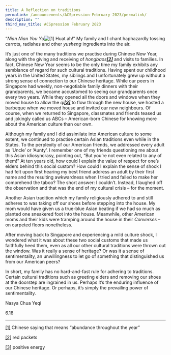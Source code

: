 ```yaml
---
title: A Reflection on traditions
permalink: /announcements/ACSpression-February-2023/permalink/
description: ""
third_nav_title: ACSpression February 2023
---
```

“_Nian Nian You Yu_![\[1\]](https://www.acsindep.moe.edu.sg/acspress1/a-reflection-on-traditions/#_ftn1) Huat ah!” My family and I chant haphazardly tossing carrots, radishes and other _yusheng_ ingredients into the air.

It’s just one of the many traditions we practise during Chinese New Year, along with the giving and receiving of _hongbaos[**\[2\]**](https://www.acsindep.moe.edu.sg/acspress1/a-reflection-on-traditions/#_ftn2)_ and visits to families. In fact, Chinese New Year seems to be the only time my family exhibits any semblance of regard for such cultural traditions. Having spent our childhood years in the United States, my siblings and I unfortunately grew up without a strong sense of connection to our Chinese heritage. While our peers in Singapore had weekly, non-negotiable family dinners with their grandparents, we became accustomed to seeing our grandparents once every two years. While they opened all the doors and windows when they moved house to allow the _qi[**\[3\]**](https://www.acsindep.moe.edu.sg/acspress1/a-reflection-on-traditions/#_ftn3)_ to flow through the new house, we hosted a barbeque when we moved house and invited our new neighbours. Of course, when we returned to Singapore, classmates and friends teased us and jokingly called us ABCs – American-born Chinese for knowing more about the American culture than our own.

Although my family and I did assimilate into American culture to some extent, we continued to practise certain Asian traditions even while in the States. To the perplexity of our American friends, we addressed every adult as ‘Uncle’ or ‘Aunty’. I remember one of my friends questioning me about this Asian idiosyncrasy, pointing out, “But you’re not even related to any of them!” At ten years old, how could I explain the value of respect for one’s elders behind this social custom? How could I explain the sense of shock I had felt upon first hearing my best friend address an adult by their first name and the resulting awkwardness when I tried and failed to make her comprehend the taboo? The short answer: I couldn’t. Instead, I laughed off the observation and that was the end of my cultural crisis – for the moment.

Another Asian tradition which my family religiously adhered to and still adheres to was taking off our shoes before stepping into the house. My mom would have given us a true-blue Asian beating if we had so much as planted one sneakered foot into the house. Meanwhile, other American moms and their kids were tramping around the house in their _Converses_ – on carpeted floors nonetheless.

After moving back to Singapore and experiencing a mild culture shock, I wondered what it was about these two social customs that made us faithfully heed them, even as all our other cultural traditions were thrown out the window. Was it really a sense of heritage? Or was it a sense of sentimentality, an unwillingness to let go of something that distinguished us from our American peers?

In short, my family has no hard-and-fast rule for adhering to traditions. Certain cultural traditions such as greeting elders and removing our shoes at the doorstep are ingrained in us. Perhaps it’s the enduring influence of our Chinese heritage. Or perhaps, it’s simply the prevailing power of sentimentality.

Nasya Chua Yeqi

6.18

* * *

[\[1\]](https://www.acsindep.moe.edu.sg/acspress1/a-reflection-on-traditions/#_ftnref1) Chinese saying that means “abundance throughout the year”

[\[2\]](https://www.acsindep.moe.edu.sg/acspress1/a-reflection-on-traditions/#_ftnref2) red packets

[\[3\]](https://www.acsindep.moe.edu.sg/acspress1/a-reflection-on-traditions/#_ftnref3) positive energy